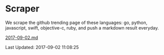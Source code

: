 # Scraper

We scrape the github trending page of these languages: go, python, javascript, swift, objective-c, ruby, and push a markdown result everyday.

[2017-09-02.md](https://github.com/henson/Scraper/blob/master/2017-09-02.md)

Last Updated: 2017-09-02 11:08:25